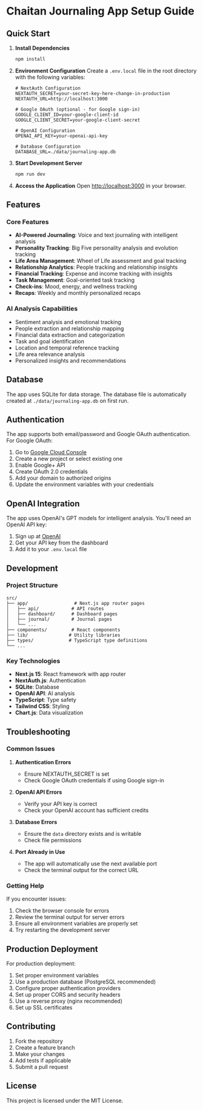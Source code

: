 # Chaitan Journaling App Setup Guide

## Quick Start

1. **Install Dependencies**
   ```bash
   npm install
   ```

2. **Environment Configuration**
   Create a `.env.local` file in the root directory with the following variables:

   ```env
   # NextAuth Configuration
   NEXTAUTH_SECRET=your-secret-key-here-change-in-production
   NEXTAUTH_URL=http://localhost:3000

   # Google OAuth (optional - for Google sign-in)
   GOOGLE_CLIENT_ID=your-google-client-id
   GOOGLE_CLIENT_SECRET=your-google-client-secret

   # OpenAI Configuration
   OPENAI_API_KEY=your-openai-api-key

   # Database Configuration
   DATABASE_URL=./data/journaling-app.db
   ```

3. **Start Development Server**
   ```bash
   npm run dev
   ```

4. **Access the Application**
   Open [http://localhost:3000](http://localhost:3000) in your browser.

## Features

### Core Features
- **AI-Powered Journaling**: Voice and text journaling with intelligent analysis
- **Personality Tracking**: Big Five personality analysis and evolution tracking
- **Life Area Management**: Wheel of Life assessment and goal tracking
- **Relationship Analytics**: People tracking and relationship insights
- **Financial Tracking**: Expense and income tracking with insights
- **Task Management**: Goal-oriented task tracking
- **Check-ins**: Mood, energy, and wellness tracking
- **Recaps**: Weekly and monthly personalized recaps

### AI Analysis Capabilities
- Sentiment analysis and emotional tracking
- People extraction and relationship mapping
- Financial data extraction and categorization
- Task and goal identification
- Location and temporal reference tracking
- Life area relevance analysis
- Personalized insights and recommendations

## Database

The app uses SQLite for data storage. The database file is automatically created at `./data/journaling-app.db` on first run.

## Authentication

The app supports both email/password and Google OAuth authentication. For Google OAuth:

1. Go to [Google Cloud Console](https://console.cloud.google.com/)
2. Create a new project or select existing one
3. Enable Google+ API
4. Create OAuth 2.0 credentials
5. Add your domain to authorized origins
6. Update the environment variables with your credentials

## OpenAI Integration

The app uses OpenAI's GPT models for intelligent analysis. You'll need an OpenAI API key:

1. Sign up at [OpenAI](https://openai.com/)
2. Get your API key from the dashboard
3. Add it to your `.env.local` file

## Development

### Project Structure
```
src/
├── app/                 # Next.js app router pages
│   ├── api/            # API routes
│   ├── dashboard/      # Dashboard pages
│   ├── journal/        # Journal pages
│   └── ...
├── components/         # React components
├── lib/               # Utility libraries
├── types/             # TypeScript type definitions
└── ...
```

### Key Technologies
- **Next.js 15**: React framework with app router
- **NextAuth.js**: Authentication
- **SQLite**: Database
- **OpenAI API**: AI analysis
- **TypeScript**: Type safety
- **Tailwind CSS**: Styling
- **Chart.js**: Data visualization

## Troubleshooting

### Common Issues

1. **Authentication Errors**
   - Ensure NEXTAUTH_SECRET is set
   - Check Google OAuth credentials if using Google sign-in

2. **OpenAI API Errors**
   - Verify your API key is correct
   - Check your OpenAI account has sufficient credits

3. **Database Errors**
   - Ensure the `data` directory exists and is writable
   - Check file permissions

4. **Port Already in Use**
   - The app will automatically use the next available port
   - Check the terminal output for the correct URL

### Getting Help

If you encounter issues:
1. Check the browser console for errors
2. Review the terminal output for server errors
3. Ensure all environment variables are properly set
4. Try restarting the development server

## Production Deployment

For production deployment:

1. Set proper environment variables
2. Use a production database (PostgreSQL recommended)
3. Configure proper authentication providers
4. Set up proper CORS and security headers
5. Use a reverse proxy (nginx recommended)
6. Set up SSL certificates

## Contributing

1. Fork the repository
2. Create a feature branch
3. Make your changes
4. Add tests if applicable
5. Submit a pull request

## License

This project is licensed under the MIT License. 